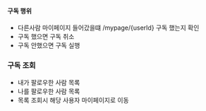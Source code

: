 #### 구독 행위
- 다른사람 마이페이지 들어갔을떄 /mypage/{userId} 구독 했는지 확인
- 구독 했으면 구독 취소
- 구독 안했으면 구독 실행

### 구독 조회
- 내가 팔로우한 사람 목록
- 나를 팔로우한 사람 목록
- 목록 조회시 해당 사용자 마이페이지로 이동


